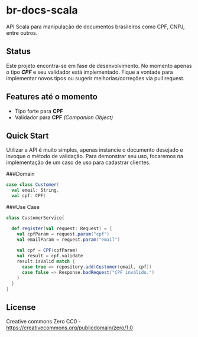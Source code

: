 # br-docs-scala

API Scala para manipulação de documentos brasileiros como CPF, CNPJ, entre outros.

## Status

Este projeto encontra-se em fase de desenvolvimento. No momento apenas o tipo ***CPF*** e seu validador está implementado.
Fique a vontade para implementar novos tipos ou sugerir melhorias/correções via pull request.

## Features até o momento

* Tipo forte para **CPF**
* Validador para **CPF** *(Companion Object)*

## <a name="quick-start">Quick Start</a>

Utilizar a API é muito simples, apenas instancie o documento desejado e invoque o método de validação.
Para demonstrar seu uso, focaremos na implementação de um caso de uso para cadastrar clientes.

###Domain

```Scala
case class Customer(
  val email: String,
  val cpf: CPF)
```

###Use Case

```Scala
class CustomerService{

  def register(val request: Request) = {
    val cpfParam = request.param("cpf")
    val emailParam = request.param("email")
    
    val cpf = CPF(cpfParam)
    val result = cpf.validate 
    result.isValid match {
      case true => repository.add(Customer(email, cpf))
      case false => Response.badRequest("CPF inválido.")
    }
  }
}
```

## License

Creative commons Zero CC0 - https://creativecommons.org/publicdomain/zero/1.0
